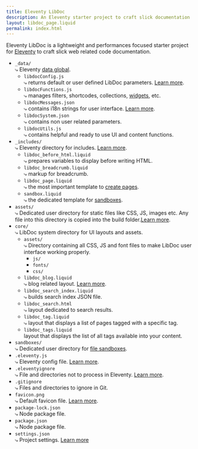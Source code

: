 ```yaml
---
title: Eleventy LibDoc
description: An Eleventy starter project to craft slick documentation
layout: libdoc_page.liquid
permalink: index.html
---
```

Eleventy LibDoc is a lightweight and performances focused starter project for [Eleventy][11ty] to craft slick web related code documentation.

* `_data/` <br>⤷  Eleventy [data global](https://www.11ty.dev/docs/data-global/).
    * `libdocConfig.js` <br>⤷ returns default or user defined LibDoc parameters. [Learn more](/content/configuration/index.md).
    * `libdocFunctions.js` <br>⤷ manages filters, shortcodes, collections, [widgets](/content/creating-content/widgets/index.md), etc. 
    * `libdocMessages.json` <br>⤷ contains i18n strings for user interface. [Learn more](/content/configuration/lang.md).
    * `libdocSystem.json` <br>⤷ contains non user related parameters.
    * `libdocUtils.js` <br>⤷ contains helpful and ready to use UI and content functions.
* `_includes/` <br>⤷ Eleventy directory for includes. [Learn more](https://www.11ty.dev/docs/config/#directory-for-includes).
    * `libdoc_before_html.liquid` <br>⤷ prepares variables to display before writing HTML.
    * `libdoc_breadcrumb.liquid` <br>⤷ markup for breadcrumb.
    * `libdoc_page.liquid` <br>⤷ the most important template to [create pages](/content/creating-content/index.md).
    * `sandbox.liquid` <br>⤷ the dedicated template for [sandboxes](/content/creating-content/widgets/sandboxes.md).
* `assets/` <br>⤷ Dedicated user directory for static files like CSS, JS, images etc. Any file into this directory is copied into the build folder.[Learn more](https://www.11ty.dev/docs/copy/).
* `core/` <br>⤷ LibDoc system directory for UI layouts and assets.
    * `assets/` <br>⤷ Directory containing all CSS, JS and font files to make LibDoc user interface working properly.
        * `js/`
        * `fonts/`
        * `css/`
    * `libdoc_blog.liquid` <br>⤷ blog related layout. [Learn more](/content/creating-content/blogging.md).
    * `libdoc_search_index.liquid` <br>⤷ builds search index JSON file.
    * `libdoc_search.html` <br>⤷ layout dedicated to search results.
    * `libdoc_tag.liquid` <br>⤷ layout that displays a list of pages tagged with a specific tag.
    * `libdoc_tags.liquid`<br>layout that displays the list of all tags available into your content.
* `sandboxes/` <br>⤷ Dedicated user directory for [file sandboxes](/content/creating-content/widgets/sandboxes.md#file-sandbox).
* `.eleventy.js` <br>⤷ Eleventy config file. [Learn more](https://www.11ty.dev/docs/config/).
* `.eleventyignore` <br>⤷ File and directories not to process in Eleventy. [Learn more](https://www.11ty.dev/docs/ignores/).
* `.gitignore` <br>⤷ Files and directories to ignore in Git.
* `favicon.png` <br>⤷ Default favicon file. [Learn more](/content/configuration/favicon.md).
* `package-lock.json` <br>⤷ Node package file.
* `package.json` <br>⤷ Node package file.
* `settings.json` <br>⤷ Project settings. [Learn more](/content/configuration/index.md)

[11ty]: https://www.11ty.dev/